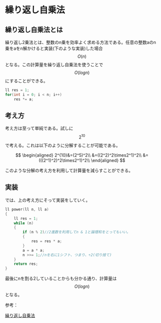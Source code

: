 # 繰り返し自乗法

## 繰り返し自乗法とは

繰り返し2乗法とは、整数のn乗を効率よく求める方法である。任意の整数aのn乗をaをn解かけると実装(下のような実装)した場合$$O(n)$$となる。この計算量を繰り返し自乗法を使うことで$$O(logn)$$にすることができる。

```cpp
ll res = 1;
for(int i = 0; i < n; i++)
    res *= a;
```

## 考え方

考え方は至って単純である。試しに$$2^{10}$$で考える。これは以下のように分解することが可能である。

$$
\begin{aligned}
2^{10}&=(2^5)^2\\
      &=((2^2)^2\times2^1)^2\\
      &=(((2^1)^2)^2\times2^1)^2\\
\end{aligned}
$$

このような分解の考え方を利用して計算量を減らすことができる。

## 実装

では、上の考え方にそって実装をしていく。

```cpp
ll power(ll n, ll a)
{
    ll res = 1;
    while (n)
    {
        if (n % 2)//2進数を利用してn & 1と論理和をとってもいい。
        {
            res = res * a;
        }
        a = a * a;
        n >>= 1;//nを右に1シフト、つまり、÷2(切り捨て)
    }
    return res;
}
```

最後にnを割る2していることからも分かる通り、計算量は$$O(logn)$$となる。

参考：

[繰り返し自乗法](http://satanic0258.hatenablog.com/entry/2016/04/29/004730)